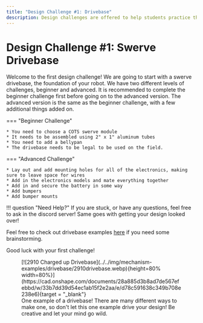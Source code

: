 ```yaml
---
title: "Design Challenge #1: Drivebase"
description: Design challenges are offered to help students practice their CAD skills and develop their own designs.
---
```


# Design Challenge #1: Swerve Drivebase

Welcome to the first design challenge! We are going to start with a swerve drivebase, the foundation of your robot. We have two different levels of challenges, beginner and advanced. It is recommended to complete the beginner challenge first before going on to the advanced version. The advanced version is the same as the beginner challenge, with a few additional things added on.

=== "Beginner Challenge"

    * You need to choose a COTS swerve module
    * It needs to be assembled using 2" x 1" aluminum tubes
    * You need to add a bellypan
    * The drivebase needs to be legal to be used on the field. 

=== "Advanced Challenge"

    * Lay out and add mounting holes for all of the electronics, making sure to leave space for wires
    * Add in the electronics models and mate everything together
    * Add in and secure the battery in some way
    * Add bumpers 
    * Add bumper mounts
!!! question "Need Help?"
    If you are stuck, or have any questions, feel free to ask in the discord server! Same goes with getting your design looked over!

Feel free to check out drivebase examples [here](https://www.frcdesign.org/mechanism-examples/drivebase/ "Drive Base Mechanism Examples Page") if you need some brainstorming.

Good luck with your first challenge! 

<figure markdown="span">
[![2910 Charged up Drivebase](../../img/mechanism-examples/drivebase/2910drivebase.webp){height=80% width=80%}](https://cad.onshape.com/documents/28a885d3b8ad7de567efebbd/w/33b7dd39d54ec1ab15f2e2aa/e/d78c591638c349b708e238e6){target = "_blank"}
<figcaption>One example of a drivebase! There are many different ways to make one, so don't let this one example drive your design! Be creative and let your mind go wild.</figcaption>
</figure>